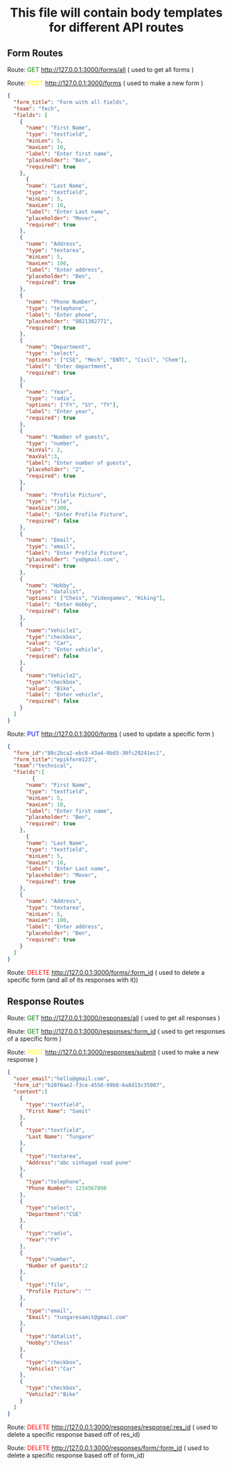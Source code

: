# <div align="center">This file will contain body templates for different API routes</div>

## <div>Form Routes</div>

Route: <span style="color: green;">GET</span> http://127.0.0.1:3000/forms/all ( used to get all forms )

Route: <span style="color: yellow;">POST</span> http://127.0.0.1:3000/forms ( used to make a new form )

```json
{
  "form_title": "Form with all fields",
  "team": "Tech",
  "fields": [
    {
      "name": "First Name",
      "type": "textfield",
      "minLen": 5,
      "maxLen": 10,
      "label": "Enter first name",
      "placeholder": "Ben",
      "required": true
    },
      {
      "name": "Last Name",
      "type": "textfield",
      "minLen": 5,
      "maxLen": 10,
      "label": "Enter Last name",
      "placeholder": "Mover",
      "required": true
    },
    {
      "name": "Address",
      "type": "textarea",
      "minLen": 5,
      "maxLen": 100,
      "label": "Enter address",
      "placeholder": "Ben",
      "required": true
    },
    {
      "name": "Phone Number",
      "type": "telephone",
      "label": "Enter phone",
      "placeholder": "9821302771",
      "required": true
    },
    {      
      "name": "Department",
      "type": "select",
      "options": ["CSE", "Mech", "ENTC", "Civil", "Chem"],
      "label": "Enter department",
      "required": true
    },
    {      
      "name": "Year",
      "type": "radio",
      "options": ["FY", "SY", "TY"],
      "label": "Enter year",
      "required": true
    },
    {      
      "name": "Number of guests",
      "type": "number",
      "minVal": 2,
      "maxVal":3,
      "label": "Enter number of guests",
      "placeholder": "2",
      "required": true
    },
    {
      "name": "Profile Picture",
      "type": "file",
      "maxSize":300,
      "label": "Enter Profile Picture",
      "required": false
    },
    {
      "name": "Email",
      "type": "email",
      "label": "Enter Profile Picture",
      "placeholder": "yo@gmail.com",
      "required": true
    },
    {      
      "name": "Hobby",
      "type": "datalist",
      "options": ["Chess", "Videogames", "Hiking"],
      "label": "Enter Hobby",
      "required": false
    },
    {
      "name":"Vehicle1",
      "type":"checkbox",
      "value": "Car",
      "label": "Enter vehicle",
      "required": false
    },
    {
      "name":"Vehicle2",
      "type":"checkbox",
      "value": "Bike",
      "label": "Enter vehicle",
      "required": false
    }
  ]
}
```

Route: <span style="color: blue;">PUT</span> http://127.0.0.1:3000/forms ( used to update a specific form )
```json
{
  "form_id":"80c2bca2-ebc8-43a4-9bd3-30fc29241ec1",
  "form_title":"epikform123",
  "team":"technical",
  "fields":[
        {
      "name": "First Name",
      "type": "textfield",
      "minLen": 5,
      "maxLen": 10,
      "label": "Enter first name",
      "placeholder": "Ben",
      "required": true
    },
      {
      "name": "Last Name",
      "type": "textfield",
      "minLen": 5,
      "maxLen": 10,
      "label": "Enter Last name",
      "placeholder": "Mover",
      "required": true
    },
    {
      "name": "Address",
      "type": "textarea",
      "minLen": 5,
      "maxLen": 100,
      "label": "Enter address",
      "placeholder": "Ben",
      "required": true
    }
  ]
}
```

Route: <span style="color: red;">DELETE</span> http://127.0.0.1:3000/forms/:form_id ( used to delete a specific form (and all of its responses with it))

## <div>Response Routes</div>

Route: <span style="color: green;">GET</span> http://127.0.0.1:3000/responses/all ( used to get all responses )

Route: <span style="color: green;">GET</span> http://127.0.0.1:3000/responses/:form_id ( used to get responses of a specific form )

Route: <span style="color: yellow;">POST</span> http://127.0.0.1:3000/responses/submit ( used to make a new response )

```json
{
  "user_email":"hello@gmail.com",
  "form_id":"b28f0ae2-f3ce-4550-99b0-6a8d15c35907",
  "content":[
    {
      "type":"textfield",
      "First Name": "Samit"
    },
    {
      "type":"textfield",
      "Last Name": "Tungare"
    },
    {
      "type":"textarea",
      "Address":"abc sinhagad road pune"
    },
    {
      "type":"telephone",
      "Phone Number": 1234567890
    },
    {
      "type":"select",
      "Department":"CSE"
    },
    {
      "type":"radio",
      "Year":"FY"
    },
    {
      "type":"number",
      "Number of guests":2
    },
    {
      "type":"file",
      "Profile Picture": ""
    },
    {
      "type":"email",
      "Email": "tungaresamit@gmail.com"
    },
    {
      "type":"datalist",
      "Hobby":"Chess"
    },
    {
      "type":"checkbox",
      "Vehicle1":"Car"
    },
    {
      "type":"checkbox",
      "Vehicle2":"Bike"
    }
  ]
}
```
Route: <span style="color: red;">DELETE</span> http://127.0.0.1:3000/responses/response/:res_id ( used to delete a specific response based off of res_id)

Route: <span style="color: red;">DELETE</span> http://127.0.0.1:3000/responses/form/:form_id ( used to delete a specific response based off of form_id)
